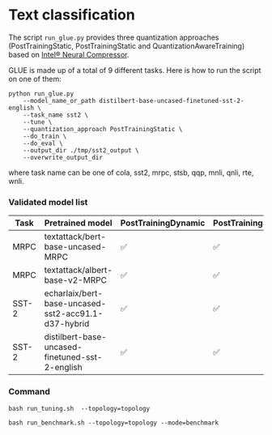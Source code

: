 # Text classification

The script `run_glue.py` provides three quantization approaches (PostTrainingStatic, PostTrainingStatic and QuantizationAwareTraining) based on [Intel® Neural Compressor](https://github.com/intel/neural-compressor).

GLUE is made up of a total of 9 different tasks. Here is how to run the script on one of them:
 
```
python run_glue.py     
    --model_name_or_path distilbert-base-uncased-finetuned-sst-2-english \
    --task_name sst2 \     
    --tune \     
    --quantization_approach PostTrainingStatic \     
    --do_train \     
    --do_eval \     
    --output_dir ./tmp/sst2_output \  
    --overwrite_output_dir

```
where task name can be one of cola, sst2, mrpc, stsb, qqp, mnli, qnli, rte, wnli.

### Validated model list

|Task|Pretrained model|PostTrainingDynamic | PostTrainingStatic | QuantizationAwareTraining
|---|------------------------------------|---|---|---
|MRPC|textattack/bert-base-uncased-MRPC| ✅| ✅| ✅
|MRPC|textattack/albert-base-v2-MRPC| ✅| ✅| N/A
|SST-2|echarlaix/bert-base-uncased-sst2-acc91.1-d37-hybrid| ✅| ✅| N/A
|SST-2|distilbert-base-uncased-finetuned-sst-2-english| ✅| ✅| N/A


### Command

```
bash run_tuning.sh  --topology=topology
```

```
bash run_benchmark.sh --topology=topology --mode=benchmark
```










